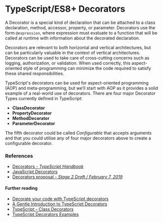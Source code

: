 # TypeScript/ES8+ Decorators
A Decorator is a special kind of declaration that can be attached to a class declaration, 
method, accessor, property, or parameter. Decorators use the form `@expression`, where expression 
must evaluate to a function that will be called at runtime with information about the decorated 
declaration.

Decorators are relevant to both horizontal and vertical architectures, but can be particularly 
valuable in the context of vertical architectures. Decorators can be used to take care of 
cross-cutting concerns such as logging, authorization, or validation. When used correctly, this 
aspect-oriented style of programming can minimize the code required to satisfy these shared 
responsibilities.

TypeScript's decorators can be used for aspect-oriented programming (AOP) and meta-programming, 
but we’ll start with AOP as it provides a solid example of a real-world use of decorators. There 
are four major Decorator Types currently defined in TypeScript:

* __ClassDecorator__
* __PropertyDecorator__
* __MethodDecorator__
* __ParameterDecorator__

The fifth decorator could be called _Configurable_ that accepts arguments and that you could utilise any of four major decorators above to create a configurable decorator.


### References
* [Decorators - _TypeScript Handbook_](https://www.typescriptlang.org/docs/handbook/decorators.html)
* [JavaScript Decorators](https://github.com/tc39/proposal-decorators)
* [Decorators proposal - _Stage 2 Draft / February 7, 2019_](https://tc39.es/proposal-decorators/)

#### Further reading
* [Decorate your code with TypeScript decorators](https://codeburst.io/decorate-your-code-with-typescript-decorators-5be4a4ffecb4)
* [A Gentle Introduction to TypeScript Decorators](https://medium.com/iqoqo-engineering/understand-typescript-decorators-in-5-minutes-26ffc6189082)
* [TypeScript - Class Decorators](https://www.logicbig.com/tutorials/misc/typescript/class-decorators.html)
* [TypeScript Decorators Examples](https://gist.github.com/remojansen/16c661a7afd68e22ac6e)